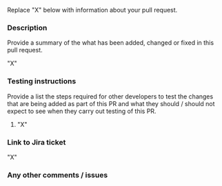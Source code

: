 Replace "X" below with information about your pull request.
### Description
Provide a summary of the what has been added, changed or fixed in this pull request.

"X"



### Testing instructions
Provide a list the steps required for other developers to test the changes that are being added as part of this PR and what they should / should not expect to see when they carry out testing of this PR.

1. "X"


### Link to Jira ticket

"X"


### Any other comments / issues

